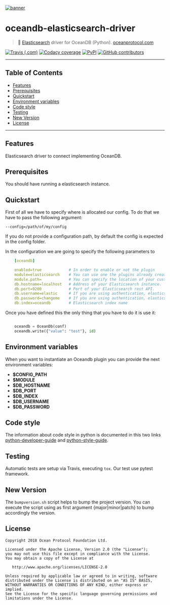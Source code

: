 [![banner](https://raw.githubusercontent.com/oceanprotocol/art/master/github/repo-banner%402x.png)](https://oceanprotocol.com)

# oceandb-elasticsearch-driver

>    🐳  [Elasticsearch](https://www.elastic.co/) driver for OceanDB (Python).
>    [oceanprotocol.com](https://oceanprotocol.com)

[![Travis (.com)](https://img.shields.io/travis/com/oceanprotocol/oceandb-elasticsearch-driver.svg)](https://travis-ci.com/oceanprotocol/oceandb-elasticsearch-driver)
[![Codacy coverage](https://img.shields.io/codacy/coverage/38d40f9a99c14f7cb835f0a6bef700fb.svg)](https://app.codacy.com/project/ocean-protocol/oceandb-elasticsearch-driver/dashboard)
[![PyPI](https://img.shields.io/pypi/v/oceandb-elasticsearch-driver.svg)](https://pypi.org/project/oceandb-elasticsearch-driver/)
[![GitHub contributors](https://img.shields.io/github/contributors/oceanprotocol/oceandb-elasticsearch-driver.svg)](https://github.com/oceanprotocol/oceandb-elasticsearch-driver/graphs/contributors)

---

## Table of Contents

  - [Features](#features)
  - [Prerequisites](#prerequisites)
  - [Quickstart](#quickstart)
  - [Environment variables](#environment-variables)
  - [Code style](#code-style)
  - [Testing](#testing)
  - [New Version](#new-version)
  - [License](#license)

---

## Features

Elasticsearch driver to connect implementing OceanDB.

## Prerequisites

You should have running a elasticsearch instance.

## Quickstart

First of all we have to specify where is allocated our config.
To do that we have to pass the following argument:

```
--config=/path/of/my/config
```

If you do not provide a configuration path, by default the config is expected in the config folder.

In the configuration we are going to specify the following parameters to

```yaml
    [oceandb]

    enabled=true            # In order to enable or not the plugin
    module=elasticsearch    # You can use one the plugins already created. Currently we have elasticsearch, mongodb and bigchaindb.
    module.path=            # You can specify the location of your custom plugin.
    db.hostname=localhost   # Address of your Elasticsearch instance.
    db.port=9200            # Port of your Elasticsearch rest API.
    db.username=elastic     # If you are using authentication, elasticsearch username.
    db.password=changeme    # If you are using authentication, elasticsearch password.
    db.index=oceandb        # Elasticsearch index name
```

Once you have defined this the only thing that you have to do it is use it:

```python

    oceandb = OceanDb(conf)
    oceandb.write({"value": "test"}, id)

```

## Environment variables

When you want to instantiate an Oceandb plugin you can provide the next environment variables:

- **$CONFIG_PATH**
- **$MODULE**
- **$DB_HOSTNAME**
- **$DB_PORT**
- **$DB_INDEX**
- **$DB_USERNAME**
- **$DB_PASSWORD**

## Code style

The information about code style in python is documented in this two links [python-developer-guide](https://github.com/oceanprotocol/dev-ocean/blob/master/doc/development/python-developer-guide.md)
and [python-style-guide](https://github.com/oceanprotocol/dev-ocean/blob/master/doc/development/python-style-guide.md).

## Testing

Automatic tests are setup via Travis, executing `tox`.
Our test use pytest framework.

## New Version

The `bumpversion.sh` script helps to bump the project version. You can execute the script using as first argument {major|minor|patch} to bump accordingly the version.

## License

```
Copyright 2018 Ocean Protocol Foundation Ltd.

Licensed under the Apache License, Version 2.0 (the "License");
you may not use this file except in compliance with the License.
You may obtain a copy of the License at

   http://www.apache.org/licenses/LICENSE-2.0

Unless required by applicable law or agreed to in writing, software
distributed under the License is distributed on an "AS IS" BASIS,
WITHOUT WARRANTIES OR CONDITIONS OF ANY KIND, either express or implied.
See the License for the specific language governing permissions and
limitations under the License.
